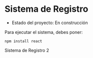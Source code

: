 <h1> Sistema de Registro </h1>

- Estado del proyecto: En construcción

Para ejecutar el sistema, debes poner: 

```npm install react```

Sistema de Registro 2
